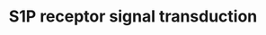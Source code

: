 ---
annotations:
- type: Pathway Ontology
  value: sphingosine 1-phosphate signaling pathway
- type: Pathway Ontology
  value: G protein mediated signaling pathway
authors:
- MaintBot
- Lindarieswijk
- Mkutmon
- Eweitz
description: Metabolism of sphingomyelin by the sphingomyelinase, ceramidase (Cer'ase)
  and the sphingosine kinase (SK) enzymes results in formation of S1P and receptor
  activation. Autocrine and paracrine modes of receptor activation have been implied
  but have yet to be rigorously proven. Critical signaling molecules, such as phospholipase
  C (PLC), ERK, PI3K, and Akt are activated. Active Akt binds to the receptor and
  phosphorylates the third intracellular loop, which is essential for Rac activation.
last-edited: 2021-05-15
organisms:
- Danio rerio
redirect_from:
- /index.php/Pathway:WP1391
- /instance/WP1391
schema-jsonld:
- '@context': https://schema.org/
  '@id': https://wikipathways.github.io/pathways/WP1391.html
  '@type': Dataset
  creator:
    '@type': Organization
    name: WikiPathways
  description: Metabolism of sphingomyelin by the sphingomyelinase, ceramidase (Cer'ase)
    and the sphingosine kinase (SK) enzymes results in formation of S1P and receptor
    activation. Autocrine and paracrine modes of receptor activation have been implied
    but have yet to be rigorously proven. Critical signaling molecules, such as phospholipase
    C (PLC), ERK, PI3K, and Akt are activated. Active Akt binds to the receptor and
    phosphorylates the third intracellular loop, which is essential for Rac activation.
  keywords:
  - s1pr1
  - s1pr5b
  - PLCB1
  - asah1b
  - mapk7
  - mapk4
  - SPHK1
  - s1pr2
  - mapk1
  - gnai3
  - CABZ01072157.1
  - racgap1
  - gnai2b
  - akt3b
  - akt1
  - akt2
  - pik3c2b
  - s1pr3b
  - mapk6
  - sphk2
  - smpd2a
  - mapk3
  - plcb3
  - gnai1
  - mapk12b
  license: CC0
  name: S1P receptor signal transduction
seo: CreativeWork
title: S1P receptor signal transduction
wpid: WP1391
---